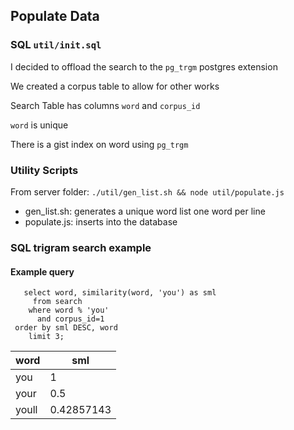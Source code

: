 ## Populate Data

### SQL `util/init.sql`

I decided to offload the search to the `pg_trgm` postgres extension

We created a corpus table to allow for other works

Search Table has columns `word` and `corpus_id`

`word` is unique

There is a gist index on word using `pg_trgm`

### Utility Scripts

From server folder: `./util/gen_list.sh && node util/populate.js`

  - gen_list.sh: generates a unique word list one word per line
  - populate.js: inserts into the database


### SQL trigram search example

#### Example query

```
   select word, similarity(word, 'you') as sml 
     from search
    where word % 'you'
      and corpus_id=1
 order by sml DESC, word
    limit 3;
```

|   word   |    sml     |
|----------|------------|
| you      |          1 |
|  your     |        0.5 |
|  youll    | 0.42857143 |